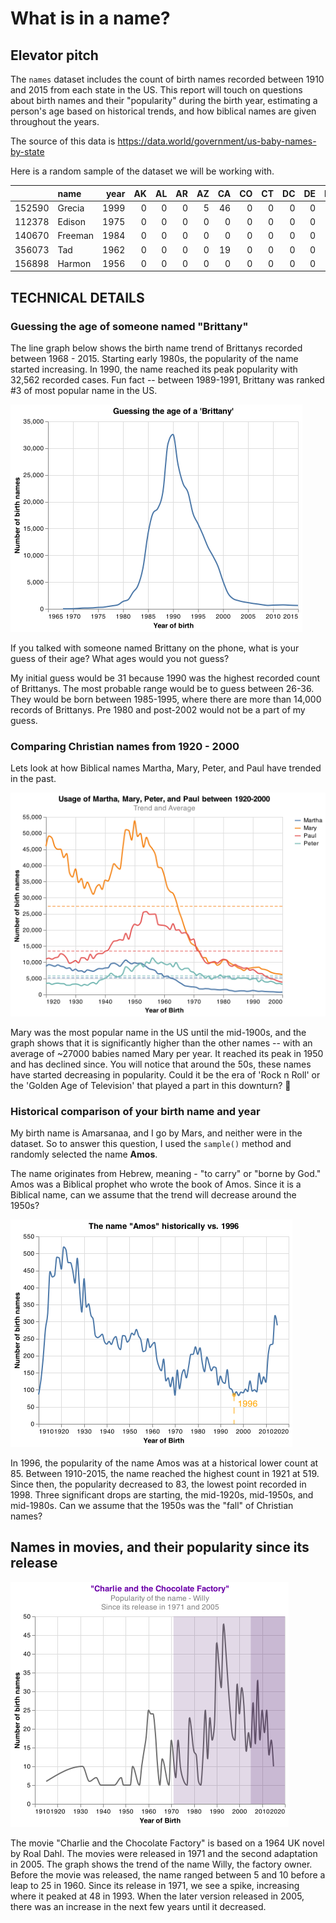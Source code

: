 # What is in a name?

## Elevator pitch

The `names` dataset includes the count of birth names recorded between 1910 and 2015 from each state in the US. This report will touch on questions about birth names and their "popularity" during the birth year, estimating a person's age based on historical trends, and how biblical names are given throughout the years. 

The source of this data is https://data.world/government/us-baby-names-by-state

Here is a random sample of the dataset we will be working with. 

|        | name    |   year |   AK |   AL |   AR |   AZ |   CA |   CO |   CT |   DC |   DE |   FL |   GA |   HI |   IA |   ID |   IL |   IN |   KS |   KY |   LA |   MA |   MD |   ME |   MI |   MN |   MO |   MS |   MT |   NC |   ND |   NE |   NH |   NJ |   NM |   NV |   NY |   OH |   OK |   OR |   PA |   RI |   SC |   SD |   TN |   TX |   UT |   VA |   VT |   WA |   WI |   WV |   WY |   Total |
|-------:|:--------|-------:|-----:|-----:|-----:|-----:|-----:|-----:|-----:|-----:|-----:|-----:|-----:|-----:|-----:|-----:|-----:|-----:|-----:|-----:|-----:|-----:|-----:|-----:|-----:|-----:|-----:|-----:|-----:|-----:|-----:|-----:|-----:|-----:|-----:|-----:|-----:|-----:|-----:|-----:|-----:|-----:|-----:|-----:|-----:|-----:|-----:|-----:|-----:|-----:|-----:|-----:|-----:|--------:|
| 152590 | Grecia  |   1999 |    0 |    0 |    0 |    5 |   46 |    0 |    0 |    0 |    0 |    0 |    0 |    0 |    0 |    0 |    8 |    0 |    0 |    0 |    0 |    0 |    0 |    0 |    0 |    0 |    0 |    0 |    0 |    0 |    0 |    0 |    0 |    0 |    0 |    0 |    0 |    0 |    0 |    0 |    0 |    0 |    0 |    0 |    0 |   28 |    0 |    0 |    0 |    0 |    0 |    0 |    0 |      87 |
| 112378 | Edison  |   1975 |    0 |    0 |    0 |    0 |    0 |    0 |    0 |    0 |    0 |    0 |    0 |    0 |    0 |    0 |    0 |    0 |    0 |    0 |    0 |    0 |    0 |    0 |    0 |    0 |    0 |    0 |    0 |    0 |    0 |    0 |    0 |    8 |    0 |    0 |    8 |    0 |    0 |    0 |    0 |    0 |    0 |    0 |    0 |    0 |    0 |    0 |    0 |    0 |    0 |    0 |    0 |      16 |
| 140670 | Freeman |   1984 |    0 |    0 |    0 |    0 |    0 |    0 |    0 |    0 |    0 |    0 |    0 |    0 |    0 |    0 |    0 |    5 |    0 |    0 |    0 |    0 |    0 |    0 |    0 |    0 |    0 |    0 |    0 |    0 |    0 |    0 |    0 |    0 |    0 |    0 |    0 |    0 |    0 |    0 |    0 |    0 |    0 |    0 |    0 |    0 |    0 |    0 |    0 |    0 |    0 |    0 |    0 |       5 |
| 356073 | Tad     |   1962 |    0 |    0 |    0 |    0 |   19 |    0 |    0 |    0 |    0 |    0 |    0 |    0 |    9 |    0 |    5 |    0 |    0 |    0 |    0 |    0 |    0 |    0 |    8 |    7 |    0 |    0 |    0 |    0 |    0 |    0 |    0 |    0 |    0 |    0 |    6 |   11 |    0 |    8 |    6 |    0 |    0 |    5 |    0 |    9 |    7 |    0 |    0 |   14 |    5 |    0 |    0 |     119 |
| 156898 | Harmon  |   1956 |    0 |    0 |    0 |    0 |    0 |    0 |    0 |    0 |    0 |    6 |    0 |    0 |    0 |    0 |    0 |    0 |    0 |    0 |    0 |    0 |    0 |    0 |    0 |    0 |    0 |    0 |    0 |    0 |    0 |    0 |    0 |    0 |    0 |    0 |    0 |    0 |    0 |    0 |    0 |    0 |    5 |    0 |    0 |    0 |    0 |    0 |    0 |    0 |    0 |    0 |    0 |      11 |

## TECHNICAL DETAILS

### Guessing the age of someone named "Brittany"

The line graph below shows the birth name trend of Brittanys recorded between 1968 - 2015. Starting early 1980s, the popularity of the name started increasing. In 1990, the name reached its peak popularity with 32,562 recorded cases. Fun fact -- between 1989-1991, Brittany was ranked #3 of most popular name in the US. 

![](plots/britt.png)

If you talked with someone named Brittany on the phone, what is your guess of their age? What ages would you not guess?

My initial guess would be 31 because 1990 was the highest recorded count of Brittanys. The most probable range would be to guess between 26-36. They would be born between 1985-1995, where there are more than 14,000 records of Brittanys. Pre 1980 and post-2002 would not be a part of my guess. 

### Comparing Christian names from 1920 - 2000

Lets look at how Biblical names Martha, Mary, Peter, and Paul have trended in the past. 

![](plots/mmpp.png)

Mary was the most popular name in the US until the mid-1900s, and the graph shows that it is significantly higher than the other names -- with an average of ~27000 babies named Mary per year. It reached its peak in 1950 and has declined since. You will notice that around the 50s, these names have started decreasing in popularity. Could it be the era of 'Rock n Roll' or the 'Golden Age of Television' that played a part in this downturn? :thinking:

### Historical comparison of your birth name and year

My birth name is Amarsanaa, and I go by Mars, and neither were in the dataset. So to answer this question, I used the `sample()` method and randomly selected the name __Amos__.


The name originates from Hebrew, meaning - "to carry" or "borne by God." Amos was a Biblical prophet who wrote the book of Amos. Since it is a Biblical name, can we assume that the trend will decrease around the 1950s?


![](plots/birth_year.png)

In 1996, the popularity of the name Amos was at a historical lower count at 85. Between 1910-2015, the name reached the highest count in 1921 at 519. Since then, the popularity decreased to 83, the lowest point recorded in 1998.  Three significant drops are starting, the mid-1920s, mid-1950s, and mid-1980s. Can we assume that the 1950s was the "fall" of Christian names?
## Names in movies, and their popularity since its release

![](plots/movie_plt.png)

The movie "Charlie and the Chocolate Factory" is based on a 1964 UK novel by Roal Dahl. The movies were released in 1971 and the second adaptation in 2005. The graph shows the trend of the name Willy, the factory owner. Before the movie was released, the name ranged between 5 and 10 before a leap to 25 in 1960. Since its release in 1971, we see a spike, increasing where it peaked at 48 in 1993. When the later version released in 2005, there was an increase in the next few years until it decreased. 
